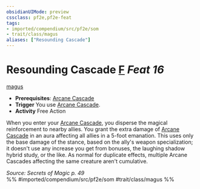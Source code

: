 ```yaml
---
obsidianUIMode: preview
cssclass: pf2e,pf2e-feat
tags:
- imported/compendium/src/pf2e/som
- trait/class/magus
aliases: ["Resounding Cascade"]
---
```

# Resounding Cascade  [F](chapter-9-playing-the-game.md#Actions "Free Action") *Feat 16*  
[magus](rules/traits/magus-som.md)  

- **Prerequisites**: [Arcane Cascade](arcane-cascade-som.md)
- **Trigger** You use [Arcane Cascade](arcane-cascade-som.md).
- **Activity** Free Action

When you enter your [Arcane Cascade](arcane-cascade-som.md), you disperse the magical reinforcement to nearby allies. You grant the extra damage of [Arcane Cascade](arcane-cascade-som.md) in an aura affecting all allies in a 5-foot emanation. This uses only the base damage of the stance, based on the ally's weapon specialization; it doesn't use any increase you get from bonuses, the laughing shadow hybrid study, or the like. As normal for duplicate effects, multiple Arcane Cascades affecting the same creature aren't cumulative.

*Source: Secrets of Magic p. 49*  
%% #imported/compendium/src/pf2e/som #trait/class/magus %%